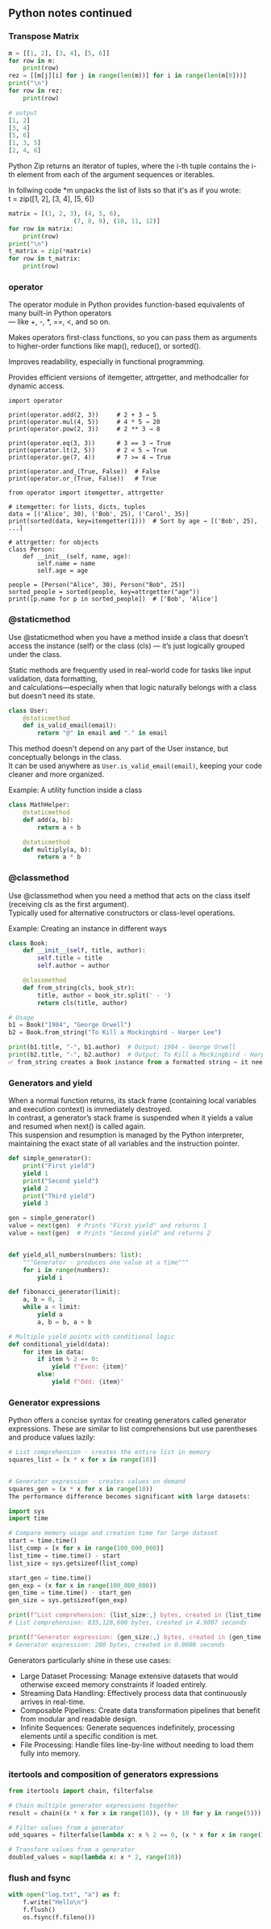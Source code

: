## Python notes continued


### Transpose Matrix 
```python
m = [[1, 2], [3, 4], [5, 6]]
for row in m:
    print(row)
rez = [[m[j][i] for j in range(len(m))] for i in range(len(m[0]))]
print("\n")
for row in rez:
    print(row)

# output
[1, 2]
[3, 4]
[5, 6]
[1, 3, 5]
[2, 4, 6]
```
Python Zip returns an iterator of tuples, where the i-th tuple contains the i-th element from each of the argument sequences or iterables. 

In follwing code *m unpacks the list of lists so that it's as if you wrote:  
t = zip([1, 2], [3, 4], [5, 6])

```python
matrix = [(1, 2, 3), (4, 5, 6), 
                  (7, 8, 9), (10, 11, 12)]
for row in matrix:
    print(row)
print("\n")
t_matrix = zip(*matrix)
for row in t_matrix:
    print(row)
```
### operator
The operator module in Python provides function-based equivalents of many built-in Python operators   
— like +, -, *, ==, <, and so on.

Makes operators first-class functions, so you can pass them as arguments to higher-order functions like map(), reduce(), or sorted().

Improves readability, especially in functional programming.

Provides efficient versions of itemgetter, attrgetter, and methodcaller for dynamic access.
```
import operator

print(operator.add(2, 3))     # 2 + 3 → 5
print(operator.mul(4, 5))     # 4 * 5 → 20
print(operator.pow(2, 3))     # 2 ** 3 → 8

print(operator.eq(3, 3))      # 3 == 3 → True
print(operator.lt(2, 5))      # 2 < 5 → True
print(operator.ge(7, 4))      # 7 >= 4 → True

print(operator.and_(True, False))  # False
print(operator.or_(True, False))   # True

from operator import itemgetter, attrgetter

# itemgetter: for lists, dicts, tuples
data = [('Alice', 30), ('Bob', 25), ('Carol', 35)]
print(sorted(data, key=itemgetter(1)))  # Sort by age → [('Bob', 25), ...]

# attrgetter: for objects
class Person:
    def __init__(self, name, age):
        self.name = name
        self.age = age

people = [Person("Alice", 30), Person("Bob", 25)]
sorted_people = sorted(people, key=attrgetter("age"))
print([p.name for p in sorted_people])  # ['Bob', 'Alice']

```

### @staticmethod 
Use @staticmethod when you have a method inside a class 
that doesn't access the instance (self) or the class (cls) — it’s just logically grouped under the class.

Static methods are frequently used in real-world code for tasks like input validation, data formatting,  
and calculations—especially when that logic naturally belongs with a class but doesn't need its state.
```python
class User:
    @staticmethod
    def is_valid_email(email):
        return "@" in email and "." in email

```
This method doesn't depend on any part of the User instance, but conceptually belongs in the class.   
It can be used anywhere as `User.is_valid_email(email)`, keeping your code cleaner and more organized.


Example: A utility function inside a class

```python
class MathHelper:
    @staticmethod
    def add(a, b):
        return a + b

    @staticmethod
    def multiply(a, b):
        return a * b
```

### @classmethod 
Use @classmethod when you need a method that acts on the class itself (receiving cls as the first argument).  
Typically used for alternative constructors or class-level operations.

Example: Creating an instance in different ways

```python
class Book:
    def __init__(self, title, author):
        self.title = title
        self.author = author

    @classmethod
    def from_string(cls, book_str):
        title, author = book_str.split(' - ')
        return cls(title, author)

# Usage
b1 = Book("1984", "George Orwell")
b2 = Book.from_string("To Kill a Mockingbird - Harper Lee")

print(b1.title, "-", b1.author)  # Output: 1984 - George Orwell
print(b2.title, "-", b2.author)  # Output: To Kill a Mockingbird - Harper Lee
✅ from_string creates a Book instance from a formatted string — it needs access to cls to create a new object.
```


### Generators and yield
When a normal function returns, its stack frame (containing local variables and execution context) is immediately destroyed.  
In contrast, a generator’s stack frame is suspended when it yields a value and resumed when next() is called again.   
This suspension and resumption is managed by the Python interpreter,   
maintaining the exact state of all variables and the instruction pointer.

```python
def simple_generator():
    print("First yield")
    yield 1
    print("Second yield")
    yield 2
    print("Third yield")
    yield 3

gen = simple_generator()
value = next(gen)  # Prints "First yield" and returns 1
value = next(gen)  # Prints "Second yield" and returns 2


def yield_all_numbers(numbers: list):
    """Generator - produces one value at a time"""
    for i in range(numbers):
        yield i

def fibonacci_generator(limit):
    a, b = 0, 1
    while a < limit:
        yield a
        a, b = b, a + b

# Multiple yield points with conditional logic
def conditional_yield(data):
    for item in data:
        if item % 2 == 0:
            yield f"Even: {item}"
        else:
            yield f"Odd: {item}"
```

### Generator expressions
Python offers a concise syntax for creating generators called generator expressions. 
These are similar to list comprehensions but use parentheses and produce values lazily: 
```python
# List comprehension - creates the entire list in memory
squares_list = [x * x for x in range(10)]


# Generator expression - creates values on demand
squares_gen = (x * x for x in range(10))
The performance difference becomes significant with large datasets:

import sys
import time

# Compare memory usage and creation time for large dataset
start = time.time()
list_comp = [x for x in range(100_000_000)]
list_time = time.time() - start
list_size = sys.getsizeof(list_comp)

start_gen = time.time()
gen_exp = (x for x in range(100_000_000))
gen_time = time.time() - start_gen
gen_size = sys.getsizeof(gen_exp)

print(f"List comprehension: {list_size:,} bytes, created in {list_time:.4f} seconds")
# List comprehension: 835,128,600 bytes, created in 4.9007 seconds

print(f"Generator expression: {gen_size:,} bytes, created in {gen_time:.4f} seconds")
# Generator expression: 200 bytes, created in 0.0000 seconds
```
Generators particularly shine in these use cases:

- Large Dataset Processing: Manage extensive datasets that would otherwise exceed memory constraints if loaded entirely.
- Streaming Data Handling: Effectively process data that continuously arrives in real-time.
- Composable Pipelines: Create data transformation pipelines that benefit from modular and readable design.
- Infinite Sequences: Generate sequences indefinitely, processing elements until a specific condition is met.
- File Processing: Handle files line-by-line without needing to load them fully into memory.

### itertools and composition of generators expressions
```python
from itertools import chain, filterfalse

# Chain multiple generator expressions together
result = chain((x * x for x in range(10)), (y + 10 for y in range(5)))

# Filter values from a generator
odd_squares = filterfalse(lambda x: x % 2 == 0, (x * x for x in range(10)))

# Transform values from a generator
doubled_values = map(lambda x: x * 2, range(10))
```

### flush and fsync
```python
with open("log.txt", "a") as f:
    f.write("Hello\n")
    f.flush()
    os.fsync(f.fileno())
```
